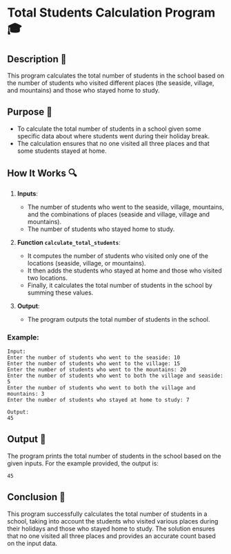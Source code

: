# Total Students Calculation Program 🎓

## Description 📝

This program calculates the total number of students in the school based on the number of students who visited different places (the seaside, village, and mountains) and those who stayed home to study.

## Purpose 🎯

-   To calculate the total number of students in a school given some specific data about where students went during their holiday break.
-   The calculation ensures that no one visited all three places and that some students stayed at home.

## How It Works 🔍

1. **Inputs**:

    - The number of students who went to the seaside, village, mountains, and the combinations of places (seaside and village, village and mountains).
    - The number of students who stayed home to study.

2. **Function `calculate_total_students`**:

    - It computes the number of students who visited only one of the locations (seaside, village, or mountains).
    - It then adds the students who stayed at home and those who visited two locations.
    - Finally, it calculates the total number of students in the school by summing these values.

3. **Output**:
    - The program outputs the total number of students in the school.

### Example:

```
Input:
Enter the number of students who went to the seaside: 10
Enter the number of students who went to the village: 15
Enter the number of students who went to the mountains: 20
Enter the number of students who went to both the village and seaside: 5
Enter the number of students who went to both the village and mountains: 3
Enter the number of students who stayed at home to study: 7

Output:
45
```

## Output 📜

The program prints the total number of students in the school based on the given inputs. For the example provided, the output is:

```
45
```

## Conclusion 🚀

This program successfully calculates the total number of students in a school, taking into account the students who visited various places during their holidays and those who stayed home to study.
The solution ensures that no one visited all three places and provides an accurate count based on the input data.

